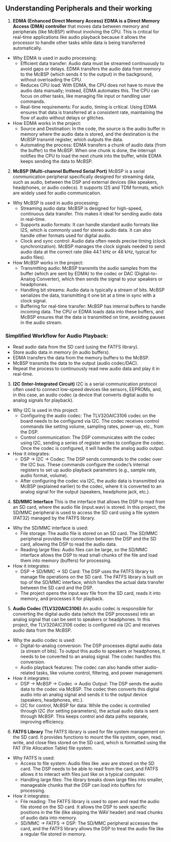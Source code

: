 ## Understanding Peripherals and their working
1. **EDMA (Enhanced Direct Memory Access)**
**EDMA is a Direct Memory Access (DMA) controller** that moves data between memory and peripherals (like McBSP) without involving the CPU. This is critical for real-time applications like audio playback because it allows the processor to handle other tasks while data is being transferred automatically.

- Why EDMA is used in audio processing:
  - Efficient data transfer: Audio data must be streamed continuously to avoid gaps or delays. EDMA transfers the audio data from memory to the McBSP (which sends it to the output) in the background, without overloading the CPU.
  - Reduces CPU load: With EDMA, the CPU does not have to move the audio data manually; instead, EDMA automates this. The CPU can focus on other tasks, like managing file input or handling user commands.
  - Real-time requirements: For audio, timing is critical. Using EDMA ensures that data is transferred at a consistent rate, maintaining the flow of audio without delays or glitches.
- How EDMA works in the project:
  - Source and Destination: In the code, the source is the audio buffer in memory where the audio data is stored, and the destination is the McBSP transmit register, which outputs the data.
  - Automating the process: EDMA transfers a chunk of audio data (from the buffer) to the McBSP. When one chunk is done, the interrupt notifies the CPU to load the next chunk into the buffer, while EDMA keeps sending the data to McBSP.

2. **McBSP (Multi-channel Buffered Serial Port)**
McBSP is a serial communication peripheral specifically designed for streaming data, such as audio, between the DSP and external devices (like speakers, headphones, or audio codecs). It supports I2S and TDM formats, which are widely used for audio communication.

- Why McBSP is used in audio processing:
  - Streaming audio data: McBSP is designed for high-speed, continuous data transfer. This makes it ideal for sending audio data in real-time.
  - Supports audio formats: It can handle standard audio formats like I2S, which is commonly used for stereo audio data. It can also handle other formats used for digital audio.
  - Clock and sync control: Audio data often needs precise timing (clock synchronization). McBSP manages the clock signals needed to send audio data at the correct rate (like 44.1 kHz or 48 kHz, typical for audio files).
- How McBSP works in the project:
  - Transmitting audio: McBSP transmits the audio samples from the buffer (which are sent by EDMA) to the codec or DAC (Digital-to-Analog Converter), which then sends the signal to your speakers or headphones.
  - Handling bit streams: Audio data is typically a stream of bits. McBSP serializes the data, transmitting it one bit at a time in sync with a clock signal.
  - Buffering for real-time transfer: McBSP has internal buffers to handle incoming data. The CPU or EDMA loads data into these buffers, and McBSP ensures that the data is transmitted on time, avoiding pauses in the audio stream.

### Simplified Workflow for Audio Playback:
- Read audio data from the SD card (using the FATFS library).
- Store audio data in memory (in audio buffers).
- EDMA transfers the data from the memory buffers to the McBSP.
- McBSP transmits the data to the output (audio codec/DAC).
- Repeat the process to continuously read new audio data and play it in real-time.

3. **I2C (Inter-Integrated Circuit)**
I2C is a serial communication protocol often used to connect low-speed devices like sensors, EEPROMs, and, in this case, an audio codec (a device that converts digital audio to analog signals for playback).

- Why I2C is used in this project:
  - Configuring the audio codec: The TLV320AIC3106 codec on the board needs to be configured via I2C. The codec receives control commands like setting volume, sampling rates, power-up, etc., from the DSP.
  - Control communication: The DSP communicates with the codec using I2C, sending a series of register writes to configure the codec. Once the codec is configured, it will handle the analog audio output.
- How it integrates:
  - DSP → I2C → Codec: The DSP sends commands to the codec over the I2C bus. These commands configure the codec’s internal registers to set up audio playback parameters (e.g., sample rate, audio format, volume).
  - After configuring the codec via I2C, the audio data is transmitted via McBSP (explained earlier) to the codec, where it is converted to an analog signal for the output (speakers, headphone jack, etc.).

4. **SD/MMC Interface**
This is the interface that allows the DSP to read from an SD card, where the audio file (input.wav) is stored. In this project, the SD/MMC peripheral is used to access the SD card using a file system (FAT32) managed by the FATFS library.

- Why the SD/MMC interface is used:
  - File storage: The audio file is stored on an SD card. The SD/MMC peripheral provides the connection between the DSP and the SD card, allowing the DSP to read the audio data.
  - Reading large files: Audio files can be large, so the SD/MMC interface allows the DSP to read small chunks of the file and load them into memory (buffers) for processing.
- How it integrates:
  - DSP → SD/MMC → SD Card: The DSP uses the FATFS library to manage file operations on the SD card. The FATFS library is built on top of the SD/MMC interface, which handles the actual data transfer between the SD card and the DSP.
  - The project opens the input.wav file from the SD card, reads it into memory, and processes it for playback.
5. **Audio Codec (TLV320AIC3106)**
An audio codec is responsible for converting the digital audio data (which the DSP processes) into an analog signal that can be sent to speakers or headphones. In this project, the TLV320AIC3106 codec is configured via I2C and receives audio data from the McBSP.

- Why the audio codec is used:
  - Digital-to-analog conversion: The DSP processes digital audio data (a stream of bits). To output this audio to speakers or headphones, it needs to be converted to an analog signal. The codec handles this conversion.
  - Audio playback features: The codec can also handle other audio-related tasks, like volume control, filtering, and power management.
- How it integrates:
  - DSP → McBSP → Codec → Audio Output: The DSP sends the audio data to the codec via McBSP. The codec then converts this digital audio into an analog signal and sends it to the output device (speakers, headphones, etc.).
  - I2C for control, McBSP for data: While the codec is controlled through I2C (for setting parameters), the actual audio data is sent through McBSP. This keeps control and data paths separate, improving efficiency.
6. **FATFS Library**
The FATFS library is used for file system management on the SD card. It provides functions to mount the file system, open, read, write, and close files stored on the SD card, which is formatted using the FAT (File Allocation Table) file system.

- Why FATFS is used:
  - Access to file system: Audio files like .wav are stored on the SD card. The DSP needs to be able to read from the card, and FATFS allows it to interact with files just like on a typical computer.
  - Handling large files: The library breaks down large files into smaller, manageable chunks that the DSP can load into buffers for processing.
- How it integrates:
  - File reading: The FATFS library is used to open and read the audio file stored on the SD card. It allows the DSP to seek specific positions in the file (like skipping the WAV header) and read chunks of audio data into memory.
  - SD/MMC → FATFS → DSP: The SD/MMC peripheral accesses the card, and the FATFS library allows the DSP to treat the audio file like a regular file stored in memory.
